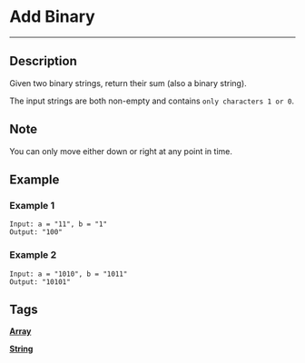 # Add Binary
-----
## Description
Given two binary strings, return their sum (also a binary string).

The input strings are both non-empty and contains ```only characters 1 or 0```.

## Note
You can only move either down or right at any point in time.

## Example
### Example 1
```
Input: a = "11", b = "1"
Output: "100"
```

### Example 2
```
Input: a = "1010", b = "1011"
Output: "10101"
```

## Tags
**[Array](https://leetcode.com/tag/array)**

**[String](https://leetcode.com/tag/string)**
